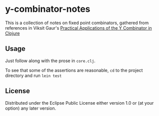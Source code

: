 # y-combinator-notes

This is a collection of notes on fixed point combinators, gathered
from references in Viksit Gaur's [Practical Applications of the Y Combinator in
Clojure](http://www.viksit.com/tags/clojure/practical-applications-y-combinator-clojure/)

## Usage

Just follow along with the prose in `core.clj`.

To see that some of the assertions are reasonable, `cd` to the project directory and run `lein test`

## License

Distributed under the Eclipse Public License either version 1.0 or (at
your option) any later version.
